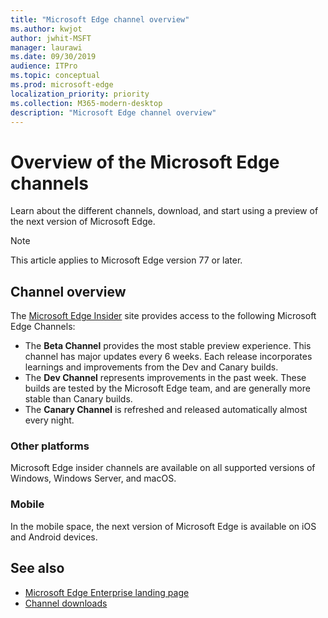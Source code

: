 ```yaml
---
title: "Microsoft Edge channel overview"
ms.author: kwjot
author: jwhit-MSFT
manager: laurawi
ms.date: 09/30/2019
audience: ITPro
ms.topic: conceptual
ms.prod: microsoft-edge
localization_priority: priority
ms.collection: M365-modern-desktop
description: "Microsoft Edge channel overview"
---
```


# Overview of the Microsoft Edge channels

Learn about the different channels, download, and start using a preview of the next version of Microsoft Edge.
  
> [!NOTE]
> This article applies to Microsoft Edge version 77 or later.

## Channel overview

The [Microsoft Edge Insider](https://www.microsoftedgeinsider.com) site provides access to the following Microsoft Edge Channels:

- The **Beta Channel** provides the most stable preview experience. This channel has major updates every 6 weeks. Each release incorporates learnings and improvements from the Dev and Canary builds.
- The **Dev Channel** represents improvements in the past week. These builds are tested by the Microsoft Edge team, and are generally more stable than Canary builds.
- The **Canary Channel** is refreshed and released automatically almost every night.

### Other platforms

Microsoft Edge insider channels are available on all supported versions of Windows, Windows Server, and macOS.

### Mobile

In the mobile space, the next version of Microsoft Edge is available on iOS and Android devices.

## See also

- [Microsoft Edge Enterprise landing page](https://aka.ms/EdgeEnterprise)
- [Channel downloads](https://www.microsoftedgeinsider.com/download)
